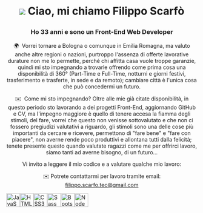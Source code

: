 <h1 align="center">

![](https://user-images.githubusercontent.com/18350557/176309783-0785949b-9127-417c-8b55-ab5a4333674e.gif) Ciao, mi chiamo Filippo Scarfò
</h1>
<div align="center">

### Ho 33 anni e sono un Front-End Web Developer

🌍  Vorrei tornare a Bologna o comunque in Emilia Romagna, ma valuto anche altre regioni o nazioni, purtroppo l'assenza di offerte lavorative durature non me lo permette, perché chi affitta casa vuole troppe garanzie, quindi mi sto impegnando a trovarle offrendo come prima cosa una disponibilità di 360° (Part-Time e Full-Time, notturni e giorni festivi, trasferimento e trasferte, in sede e da remoto); cambiare città è l'unica cosa che può concedermi un futuro.

✉️  Come mi sto impegnando? Oltre alle mie già citate disponibilità, in questo periodo sto lavorando a dei progetti Front-End, aggiornando GitHub e CV, ma l'impegno maggiore è quello di tenere accesa la fiamma degli stimoli, del fare, vorrei che questo non venisse sottovalutato e che non ci fossero pregiudizi valutativi a riguardo, gli stimoli sono una delle cose più importanti da cercare e ricevere, permettono di "fare bene" e "fare con piacere", non averne rende poco produttivi e allontana tutti dalla felicità; tenete presente questo quando valutate ragazzi come me per offrirci lavoro, siamo tanti ad averne bisogno, di un futuro...

Vi invito a leggere il mio codice e a valutare qualche mio lavoro: 

✉️ Potrete contattarmi per lavoro tramite email: [filippo.scarfo.tec@gmail.com](mailto:filippo.scarfo.tec@gmail.com)

<p align="left">
<a href="https://developer.mozilla.org/en-US/docs/Web/JavaScript" target="_blank" rel="noreferrer"><img src="https://raw.githubusercontent.com/danielcranney/readme-generator/main/public/icons/skills/javascript-colored.svg" width="36" height="36" alt="JavaScript" /></a><a href="https://developer.mozilla.org/en-US/docs/Glossary/HTML5" target="_blank" rel="noreferrer"><img src="https://raw.githubusercontent.com/danielcranney/readme-generator/main/public/icons/skills/html5-colored.svg" width="36" height="36" alt="HTML5" /></a><a href="https://www.w3.org/TR/CSS/#css" target="_blank" rel="noreferrer"><img src="https://raw.githubusercontent.com/danielcranney/readme-generator/main/public/icons/skills/css3-colored.svg" width="36" height="36" alt="CSS3" /></a><a href="https://sass-lang.com/" target="_blank" rel="noreferrer"><img src="https://raw.githubusercontent.com/danielcranney/readme-generator/main/public/icons/skills/sass-colored.svg" width="36" height="36" alt="Sass" /></a><a href="https://getbootstrap.com/" target="_blank" rel="noreferrer"><img src="https://raw.githubusercontent.com/danielcranney/readme-generator/main/public/icons/skills/bootstrap-colored.svg" width="36" height="36" alt="Bootstrap" /></a><a href="https://nodejs.org/en/" target="_blank" rel="noreferrer"><img src="https://raw.githubusercontent.com/danielcranney/readme-generator/main/public/icons/skills/nodejs-colored.svg" width="36" height="36" alt="NodeJS" /></a>
</p>
</div>
